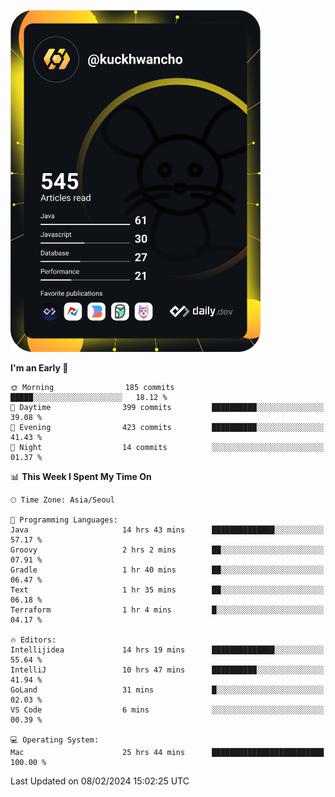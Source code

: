 <a href="https://app.daily.dev/kuckhwancho"><img src="https://github.com/kuckjwi0928/kuckjwi0928/blob/master/devcard.svg" width="400" alt="Kuckjwi Devcard"/></a>

<!--START_SECTION:waka-->
**I'm an Early 🐤** 

```text
🌞 Morning                185 commits         █████░░░░░░░░░░░░░░░░░░░░   18.12 % 
🌆 Daytime                399 commits         ██████████░░░░░░░░░░░░░░░   39.08 % 
🌃 Evening                423 commits         ██████████░░░░░░░░░░░░░░░   41.43 % 
🌙 Night                  14 commits          ░░░░░░░░░░░░░░░░░░░░░░░░░   01.37 % 
```


📊 **This Week I Spent My Time On** 

```text
🕑︎ Time Zone: Asia/Seoul

💬 Programming Languages: 
Java                     14 hrs 43 mins      ██████████████░░░░░░░░░░░   57.17 % 
Groovy                   2 hrs 2 mins        ██░░░░░░░░░░░░░░░░░░░░░░░   07.91 % 
Gradle                   1 hr 40 mins        ██░░░░░░░░░░░░░░░░░░░░░░░   06.47 % 
Text                     1 hr 35 mins        ██░░░░░░░░░░░░░░░░░░░░░░░   06.18 % 
Terraform                1 hr 4 mins         █░░░░░░░░░░░░░░░░░░░░░░░░   04.17 % 

🔥 Editors: 
Intellijidea             14 hrs 19 mins      ██████████████░░░░░░░░░░░   55.64 % 
IntelliJ                 10 hrs 47 mins      ██████████░░░░░░░░░░░░░░░   41.94 % 
GoLand                   31 mins             █░░░░░░░░░░░░░░░░░░░░░░░░   02.03 % 
VS Code                  6 mins              ░░░░░░░░░░░░░░░░░░░░░░░░░   00.39 % 

💻 Operating System: 
Mac                      25 hrs 44 mins      █████████████████████████   100.00 % 
```


 Last Updated on 08/02/2024 15:02:25 UTC
<!--END_SECTION:waka-->
